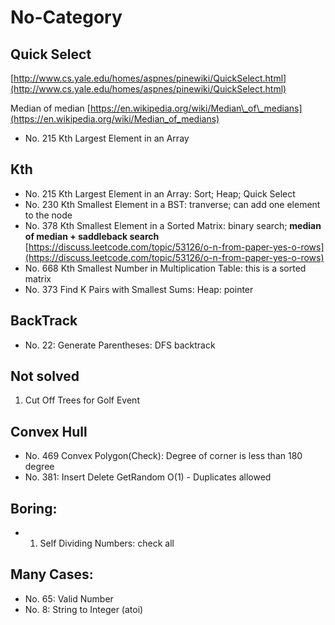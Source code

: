 # No-Category

## Quick Select

[http://www.cs.yale.edu/homes/aspnes/pinewiki/QuickSelect.html](http://www.cs.yale.edu/homes/aspnes/pinewiki/QuickSelect.html)

Median of median [https://en.wikipedia.org/wiki/Median\_of\_medians](https://en.wikipedia.org/wiki/Median_of_medians)

* No. 215 Kth Largest Element in an Array

## Kth

* No. 215 Kth Largest Element in an Array: Sort; Heap; Quick Select
* No. 230 Kth Smallest Element in a BST: tranverse; can add one element to the node
* No. 378 Kth Smallest Element in a Sorted Matrix: binary search; **median of median +    saddleback search** [https://discuss.leetcode.com/topic/53126/o-n-from-paper-yes-o-rows](https://discuss.leetcode.com/topic/53126/o-n-from-paper-yes-o-rows)
* No. 668 Kth Smallest Number in Multiplication Table: this is a sorted matrix
* No. 373 Find K Pairs with Smallest Sums: Heap: pointer

## BackTrack

* No.  22: Generate Parentheses: DFS backtrack

## Not solved

1. Cut Off Trees for Golf Event

## Convex Hull

* No. 469 Convex Polygon\(Check\): Degree of corner is less than 180 degree
* No. 381: Insert Delete GetRandom O\(1\) - Duplicates allowed

## Boring:

* 1. Self Dividing Numbers: check all

## Many Cases:

* No. 65: Valid Number
* No. 8:  String to Integer \(atoi\)

